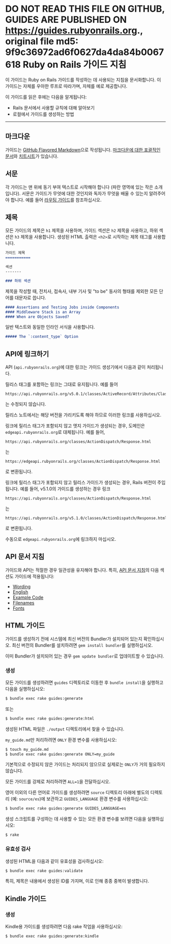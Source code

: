 **DO NOT READ THIS FILE ON GITHUB, GUIDES ARE PUBLISHED ON https://guides.rubyonrails.org.**, original file md5: 9f9c36972ad6f0627da4da84b0067618
Ruby on Rails 가이드 지침
===============================

이 가이드는 Ruby on Rails 가이드를 작성하는 데 사용되는 지침을 문서화합니다. 이 가이드는 자체를 우아한 루프로 따라가며, 자체를 예로 제공합니다.

이 가이드를 읽은 후에는 다음을 알게됩니다:

* Rails 문서에서 사용할 규칙에 대해 알아보기
* 로컬에서 가이드를 생성하는 방법

--------------------------------------------------------------------------------

마크다운
-------

가이드는 [GitHub Flavored Markdown](https://help.github.com/articles/github-flavored-markdown)으로 작성됩니다. [마크다운에 대한 포괄적인 문서](https://daringfireball.net/projects/markdown/syntax)와 [치트시트](https://daringfireball.net/projects/markdown/basics)가 있습니다.

서문
--------

각 가이드는 맨 위에 동기 부여 텍스트로 시작해야 합니다 (파란 영역에 있는 작은 소개입니다). 서문은 가이드가 무엇에 대한 것인지와 독자가 무엇을 배울 수 있는지 알려주어야 합니다. 예를 들어 [라우팅 가이드](routing.html)를 참조하십시오.

제목
------

모든 가이드의 제목은 `h1` 제목을 사용하며, 가이드 섹션은 `h2` 제목을 사용하고, 하위 섹션은 `h3` 제목을 사용합니다. 생성된 HTML 출력은 `<h2>`로 시작하는 제목 태그를 사용합니다.

```markdown
가이드 제목
===========

섹션
-------

### 하위 섹션
```

제목을 작성할 때, 전치사, 접속사, 내부 기사 및 "to be" 동사의 형태를 제외한 모든 단어를 대문자로 씁니다.

```markdown
#### Assertions and Testing Jobs inside Components
#### Middleware Stack is an Array
#### When are Objects Saved?
```

일반 텍스트와 동일한 인라인 서식을 사용합니다.

```markdown
##### The `:content_type` Option
```

API에 링크하기
------------------

API (`api.rubyonrails.org`)에 대한 링크는 가이드 생성기에서 다음과 같이 처리됩니다.

릴리스 태그를 포함하는 링크는 그대로 유지됩니다. 예를 들어

```
https://api.rubyonrails.org/v5.0.1/classes/ActiveRecord/Attributes/ClassMethods.html
```

는 수정되지 않습니다.

릴리스 노트에서는 해당 버전을 가리키도록 해야 하므로 이러한 링크를 사용하십시오.

링크에 릴리스 태그가 포함되지 않고 엣지 가이드가 생성되는 경우, 도메인은 `edgeapi.rubyonrails.org`로 대체됩니다. 예를 들어,

```
https://api.rubyonrails.org/classes/ActionDispatch/Response.html
```

는

```
https://edgeapi.rubyonrails.org/classes/ActionDispatch/Response.html
```

로 변환됩니다.

링크에 릴리스 태그가 포함되지 않고 릴리스 가이드가 생성되는 경우, Rails 버전이 주입됩니다. 예를 들어, v5.1.0의 가이드를 생성하는 경우 링크

```
https://api.rubyonrails.org/classes/ActionDispatch/Response.html
```

는

```
https://api.rubyonrails.org/v5.1.0/classes/ActionDispatch/Response.html
```

로 변환됩니다.

수동으로 `edgeapi.rubyonrails.org`에 링크하지 마십시오.


API 문서 지침
----------------------------

가이드와 API는 적절한 경우 일관성을 유지해야 합니다. 특히, [API 문서 지침](api_documentation_guidelines.html)의 다음 섹션도 가이드에 적용됩니다:

* [Wording](api_documentation_guidelines.html#wording)
* [English](api_documentation_guidelines.html#english)
* [Example Code](api_documentation_guidelines.html#example-code)
* [Filenames](api_documentation_guidelines.html#file-names)
* [Fonts](api_documentation_guidelines.html#fonts)

HTML 가이드
-----------

가이드를 생성하기 전에 시스템에 최신 버전의 Bundler가 설치되어 있는지 확인하십시오. 최신 버전의 Bundler를 설치하려면 `gem install bundler`를 실행하십시오.

이미 Bundler가 설치되어 있는 경우 `gem update bundler`로 업데이트할 수 있습니다.

### 생성

모든 가이드를 생성하려면 `guides` 디렉토리로 이동한 후 `bundle install`을 실행하고 다음을 실행하십시오:

```bash
$ bundle exec rake guides:generate
```

또는

```bash
$ bundle exec rake guides:generate:html
```

생성된 HTML 파일은 `./output` 디렉토리에서 찾을 수 있습니다.

`my_guide.md`만 처리하려면 `ONLY` 환경 변수를 사용하십시오:

```bash
$ touch my_guide.md
$ bundle exec rake guides:generate ONLY=my_guide
```

기본적으로 수정되지 않은 가이드는 처리되지 않으므로 실제로는 `ONLY`가 거의 필요하지 않습니다.

모든 가이드를 강제로 처리하려면 `ALL=1`을 전달하십시오.

영어 이외의 다른 언어로 가이드를 생성하려면 `source` 디렉토리 아래에 별도의 디렉토리 (예: `source/es`)에 보관하고 `GUIDES_LANGUAGE` 환경 변수를 사용하십시오:

```bash
$ bundle exec rake guides:generate GUIDES_LANGUAGE=es
```

생성 스크립트를 구성하는 데 사용할 수 있는 모든 환경 변수를 보려면 다음을 실행하십시오:

```bash
$ rake
```

### 유효성 검사

생성된 HTML을 다음과 같이 유효성을 검사하십시오:

```bash
$ bundle exec rake guides:validate
```

특히, 제목은 내용에서 생성된 ID를 가지며, 이로 인해 종종 중복이 발생합니다.

Kindle 가이드
-------------

### 생성

Kindle용 가이드를 생성하려면 다음 rake 작업을 사용하십시오:

```bash
$ bundle exec rake guides:generate:kindle
```

